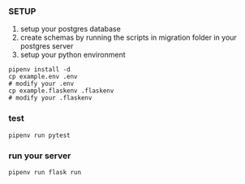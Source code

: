 ### SETUP

1. setup your postgres database
2. create schemas by running the scripts in migration folder in your postgres server
3. setup your python environment
```
pipenv install -d
cp example.env .env
# modify your .env
cp example.flaskenv .flaskenv
# modify your .flaskenv
```

### test
```
pipenv run pytest
```

### run your server
```
pipenv run flask run
```



